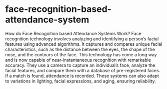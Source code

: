 # face-recognition-based-attendance-system  
How do Face Recognition based Attendance Systems Work?
Face recognition technology involves analyzing and identifying a person’s facial features using advanced algorithms.
It captures and compares unique facial characteristics, such as the distance between the eyes, the shape of the nose, and the contours of the face.
This technology has come a long way and is now capable of near-instantaneous recognition with remarkable accuracy.
They use a camera to capture an individual’s face, analyze the facial features, and compare them with a database of pre-registered faces.
If a match is found, attendance is recorded. These systems can also adapt to variations in lighting, facial expressions, and aging, ensuring reliability.


